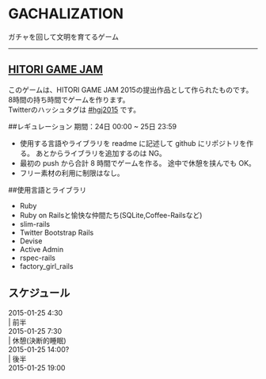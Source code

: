 # GACHALIZATION
ガチャを回して文明を育てるゲーム  

---
## [HITORI GAME JAM](https://twitter.com/aoitaku/status/558621958732910593) 
このゲームは、HITORI GAME JAM 2015の提出作品として作られたものです。  
8時間の持ち時間でゲームを作ります。  
Twitterのハッシュタグは [#hgj2015](https://twitter.com/search?q=%23hgj2015&src=typd) です。

##レギュレーション
期間：24日 00:00 ~ 25日 23:59

- 使用する言語やライブラリを readme に記述して github にリポジトリを作る。 あとからライブラリを追加するのは NG。
- 最初の push から合計 8 時間でゲームを作る。 途中で休憩を挟んでも OK。
- フリー素材の利用に制限はなし。

##使用言語とライブラリ

- Ruby
- Ruby on Railsと愉快な仲間たち(SQLite,Coffee-Railsなど)
- slim-rails
- Twitter Bootstrap Rails
- Devise
- Active Admin
- rspec-rails
- factory\_girl\_rails

## スケジュール

2015-01-25 4:30  
| 前半  
2015-01-25 7:30  
| 休憩(決断的睡眠)  
2015-01-25 14:00?  
| 後半  
2015-01-25 19:00